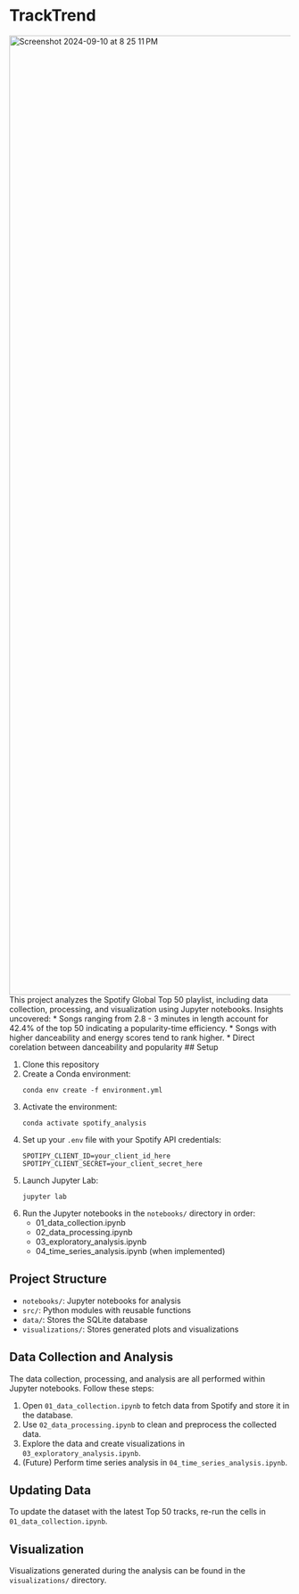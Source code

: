 # TrackTrend
<img width="1721" alt="Screenshot 2024-09-10 at 8 25 11 PM" src="https://github.com/user-attachments/assets/3c263642-73ca-4801-b7d4-1bbee09c7816">
This project analyzes the Spotify Global Top 50 playlist, including data collection, processing, and visualization using Jupyter notebooks.
Insights uncovered: 
* Songs ranging from 2.8 - 3 minutes in length account for 42.4% of the top 50 indicating a popularity-time efficiency.
* Songs with higher danceability and energy scores tend to rank higher.
* Direct corelation between danceability and popularity
## Setup

1. Clone this repository
2. Create a Conda environment:
   ```
   conda env create -f environment.yml
   ```
3. Activate the environment:
   ```
   conda activate spotify_analysis
   ```
4. Set up your `.env` file with your Spotify API credentials:
   ```
   SPOTIPY_CLIENT_ID=your_client_id_here
   SPOTIPY_CLIENT_SECRET=your_client_secret_here
   ```
5. Launch Jupyter Lab:
   ```
   jupyter lab
   ```
6. Run the Jupyter notebooks in the `notebooks/` directory in order:
   - 01_data_collection.ipynb
   - 02_data_processing.ipynb
   - 03_exploratory_analysis.ipynb
   - 04_time_series_analysis.ipynb (when implemented)

## Project Structure

- `notebooks/`: Jupyter notebooks for analysis
- `src/`: Python modules with reusable functions
- `data/`: Stores the SQLite database
- `visualizations/`: Stores generated plots and visualizations

## Data Collection and Analysis

The data collection, processing, and analysis are all performed within Jupyter notebooks. Follow these steps:

1. Open `01_data_collection.ipynb` to fetch data from Spotify and store it in the database.
2. Use `02_data_processing.ipynb` to clean and preprocess the collected data.
3. Explore the data and create visualizations in `03_exploratory_analysis.ipynb`.
4. (Future) Perform time series analysis in `04_time_series_analysis.ipynb`.

## Updating Data

To update the dataset with the latest Top 50 tracks, re-run the cells in `01_data_collection.ipynb`.

## Visualization

Visualizations generated during the analysis can be found in the `visualizations/` directory.
